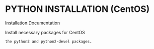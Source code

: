 # PYTHON INSTALLATION (CentOS)

[Installation Documentation](https://wiki.python.org/moin/BeginnersGuide/Download)

Install necessary packages for CentOS
```
the python2 and python2-devel packages.
```







































